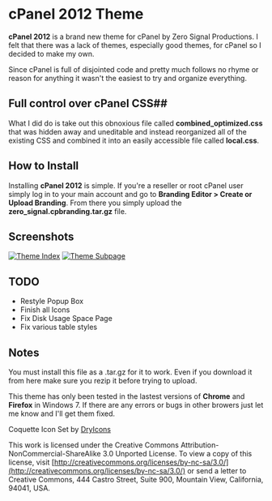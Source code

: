 # cPanel 2012 Theme #

**cPanel 2012** is a brand new theme for cPanel by Zero Signal Productions. I felt that there was a lack of themes, especially good themes, for cPanel so I decided to make my own.

Since cPanel is full of disjointed code and pretty much follows no rhyme or reason for anything it wasn't the easiest to try and organize everything.

## Full control over cPanel CSS##

What I did do is take out this obnoxious file called **combined_optimized.css** that was hidden away and uneditable and instead reorganized all of the existing CSS and combined it into an easily accessible file called **local.css**.

## How to Install ##

Installing **cPanel 2012** is simple. If you're a reseller or root cPanel user simply log in to your main account and go to **Branding Editor > Create or Upload Branding**. From there you simply upload the **zero_signal.cpbranding.tar.gz** file.

## Screenshots ##

[![Theme Index](http://i.imgur.com/gf3q2s.png)](http://i.imgur.com/gf3q2.png)
[![Theme Subpage](http://i.imgur.com/avipRs.png)](http://i.imgur.com/avipR.png)

## TODO ##
* Restyle Popup Box
* Finish all Icons
* Fix Disk Usage Space Page
* Fix various table styles

## Notes ##
You must install this file as a .tar.gz for it to work. Even if you download it from here make sure you rezip it before trying to upload.

This theme has only been tested in the lastest versions of **Chrome** and **Firefox** in Windows 7. If there are any errors or bugs in other browers just let me know and I'll get them fixed. 

Coquette Icon Set by [DryIcons](http://dryicons.com)

This work is licensed under the Creative Commons Attribution-NonCommercial-ShareAlike 3.0 Unported License. To view a copy of this license, visit [http://creativecommons.org/licenses/by-nc-sa/3.0/](http://creativecommons.org/licenses/by-nc-sa/3.0/) or send a letter to Creative Commons, 444 Castro Street, Suite 900, Mountain View, California, 94041, USA.